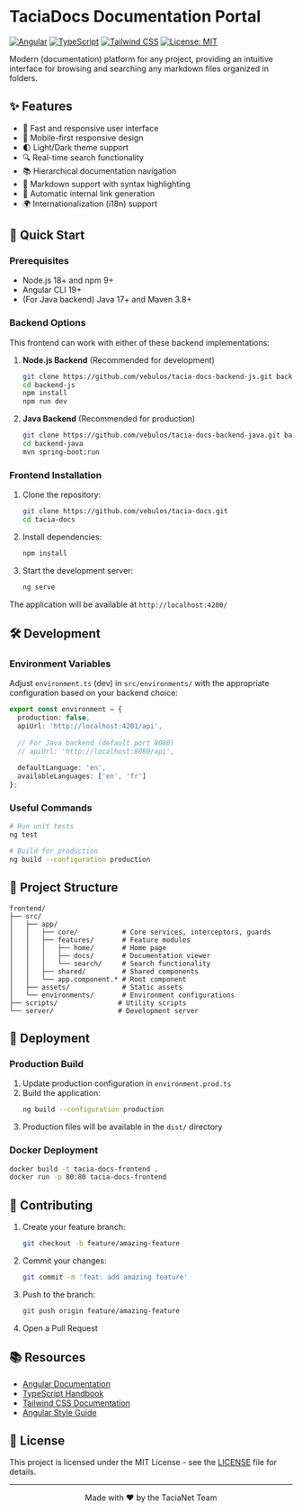 # TaciaDocs Documentation Portal

[![Angular](https://img.shields.io/badge/Angular-DD0031?style=for-the-badge&logo=angular&logoColor=white)](https://angular.io/)
[![TypeScript](https://img.shields.io/badge/TypeScript-007ACC?style=for-the-badge&logo=typescript&logoColor=white)](https://www.typescriptlang.org/)
[![Tailwind CSS](https://img.shields.io/badge/Tailwind_CSS-38B2AC?style=for-the-badge&logo=tailwind-css&logoColor=white)](https://tailwindcss.com/)
[![License: MIT](https://img.shields.io/badge/License-MIT-yellow.svg?style=for-the-badge)](https://opensource.org/licenses/MIT)

Modern (documentation) platform for any project, providing an intuitive interface for browsing and searching any markdown files organized in folders.

## ✨ Features

- 🚀 Fast and responsive user interface
- 📱 Mobile-first responsive design
- 🌓 Light/Dark theme support
- 🔍 Real-time search functionality
- 📚 Hierarchical documentation navigation
- 📝 Markdown support with syntax highlighting
- 🔗 Automatic internal link generation
- 🌍 Internationalization (i18n) support

## 🚀 Quick Start

### Prerequisites

- Node.js 18+ and npm 9+
- Angular CLI 19+
- (For Java backend) Java 17+ and Maven 3.8+

### Backend Options

This frontend can work with either of these backend implementations:

1. **Node.js Backend** (Recommended for development)
   ```bash
   git clone https://github.com/vebulos/tacia-docs-backend-js.git backend-js
   cd backend-js
   npm install
   npm run dev
   ```

2. **Java Backend** (Recommended for production)
   ```bash
   git clone https://github.com/vebulos/tacia-docs-backend-java.git backend-java
   cd backend-java
   mvn spring-boot:run
   ```

### Frontend Installation

1. Clone the repository:
   ```bash
   git clone https://github.com/vebulos/tacia-docs.git
   cd tacia-docs
   ```

2. Install dependencies:
   ```bash
   npm install
   ```

3. Start the development server:
   ```bash
   ng serve
   ```

The application will be available at `http://localhost:4200/`

## 🛠 Development

### Environment Variables

Adjust `environment.ts` (dev) in `src/environments/` with the appropriate configuration based on your backend choice:

```typescript
export const environment = {
  production: false,
  apiUrl: 'http://localhost:4201/api',
  
  // For Java backend (default port 8080)
  // apiUrl: 'http://localhost:8080/api',
  
  defaultLanguage: 'en',
  availableLanguages: ['en', 'fr']
};
```

### Useful Commands

```bash
# Run unit tests
ng test

# Build for production
ng build --configuration production
```

## 📁 Project Structure

```
frontend/
├── src/
│   ├── app/
│   │   ├── core/           # Core services, interceptors, guards
│   │   ├── features/       # Feature modules
│   │   │   ├── home/       # Home page
│   │   │   ├── docs/       # Documentation viewer
│   │   │   └── search/     # Search functionality
│   │   ├── shared/         # Shared components
│   │   └── app.component.* # Root component
│   ├── assets/             # Static assets
│   └── environments/       # Environment configurations
├── scripts/               # Utility scripts
└── server/                # Development server
```

## 🚀 Deployment

### Production Build

1. Update production configuration in `environment.prod.ts`
2. Build the application:
   ```bash
   ng build --configuration production
   ```
3. Production files will be available in the `dist/` directory

### Docker Deployment

```bash
docker build -t tacia-docs-frontend .
docker run -p 80:80 tacia-docs-frontend
```

## 🤝 Contributing

1. Create your feature branch:
   ```bash
   git checkout -b feature/amazing-feature
   ```
2. Commit your changes:
   ```bash
   git commit -m 'feat: add amazing feature'
   ```
3. Push to the branch:
   ```bash
   git push origin feature/amazing-feature
   ```
4. Open a Pull Request

## 📚 Resources

- [Angular Documentation](https://angular.io/docs)
- [TypeScript Handbook](https://www.typescriptlang.org/docs/)
- [Tailwind CSS Documentation](https://tailwindcss.com/docs)
- [Angular Style Guide](https://angular.io/guide/styleguide)

## 📄 License

This project is licensed under the MIT License - see the [LICENSE](LICENSE) file for details.

---

<div align="center">
  Made with ❤️ by the TaciaNet Team
</div>
